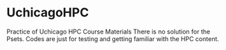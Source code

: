 # UchicagoHPC
Practice of Uchicago HPC Course Materials
There is no solution for the Psets. Codes are just for testing and getting familiar with the HPC content.<br />
